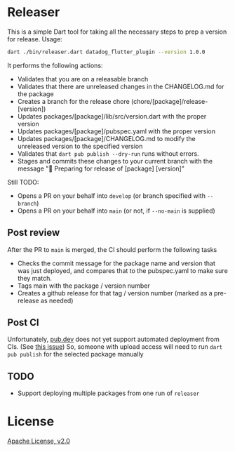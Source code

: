 # Releaser

This is a simple Dart tool for taking all the necessary steps to prep a version
for release. Usage:

```bash
dart ./bin/releaser.dart datadog_flutter_plugin --version 1.0.0
```

It performs the following actions:

* Validates that you are on a releasable branch
* Validates that there are unreleased changes in the CHANGELOG.md for the
  package
* Creates a branch for the release chore (chore/[package]/release-[version])
* Updates packages/[package]/lib/src/version.dart with the proper version
* Updates packages/[package]/pubspec.yaml with the proper version
* Updates packages/[package]/CHANGELOG.md to modify the unreleased version to
  the specified version
* Validates that `dart pub publish --dry-run` runs without errors.
* Stages and commits these changes to your current branch with the message "🚀
  Preparing for release of [package] [version]"

Still TODO:
* Opens a PR on your behalf into `develop` (or branch specified with `--branch`)
* Opens a PR on your behalf into `main` (or not, if `--no-main` is supplied)

## Post review

After the PR to `main` is merged, the CI should perform the following tasks

* Checks the commit message for the package name and version that was just
  deployed, and compares that to the pubspec.yaml to make sure they match.
* Tags main with the package / version number
* Creates a github release for that tag / version number (marked as a
  pre-release as needed)

## Post CI

Unfortunately, [pub.dev](https://pub.dev/) does not yet support automated
deployment from CIs. (See [this
issue](https://github.com/dart-lang/pub-dev/issues/5388)) So, someone with
upload access will need to run `dart pub publish` for the selected package
manually


## TODO

* Support deploying multiple packages from one run of `releaser`

# License

[Apache License, v2.0](LICENSE)